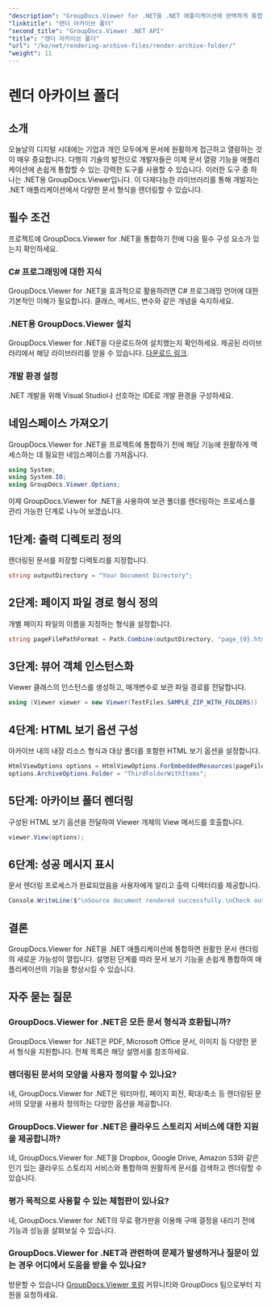 ```yaml
---
"description": "GroupDocs.Viewer for .NET을 .NET 애플리케이션에 완벽하게 통합하여 효율적인 문서 렌더링 및 보기 기능을 제공합니다."
"linktitle": "렌더 아카이브 폴더"
"second_title": "GroupDocs.Viewer .NET API"
"title": "렌더 아카이브 폴더"
"url": "/ko/net/rendering-archive-files/render-archive-folder/"
"weight": 11
---
```


# 렌더 아카이브 폴더

## 소개
오늘날의 디지털 시대에는 기업과 개인 모두에게 문서에 원활하게 접근하고 열람하는 것이 매우 중요합니다. 다행히 기술의 발전으로 개발자들은 이제 문서 열람 기능을 애플리케이션에 손쉽게 통합할 수 있는 강력한 도구를 사용할 수 있습니다. 이러한 도구 중 하나는 .NET용 GroupDocs.Viewer입니다. 이 다재다능한 라이브러리를 통해 개발자는 .NET 애플리케이션에서 다양한 문서 형식을 렌더링할 수 있습니다.
## 필수 조건
프로젝트에 GroupDocs.Viewer for .NET을 통합하기 전에 다음 필수 구성 요소가 있는지 확인하세요.
### C# 프로그래밍에 대한 지식
GroupDocs.Viewer for .NET을 효과적으로 활용하려면 C# 프로그래밍 언어에 대한 기본적인 이해가 필요합니다. 클래스, 메서드, 변수와 같은 개념을 숙지하세요.
### .NET용 GroupDocs.Viewer 설치
GroupDocs.Viewer for .NET을 다운로드하여 설치했는지 확인하세요. 제공된 라이브러리에서 해당 라이브러리를 얻을 수 있습니다. [다운로드 링크](https://releases.groupdocs.com/viewer/net/).
### 개발 환경 설정
.NET 개발을 위해 Visual Studio나 선호하는 IDE로 개발 환경을 구성하세요.

## 네임스페이스 가져오기
GroupDocs.Viewer for .NET을 프로젝트에 통합하기 전에 해당 기능에 원활하게 액세스하는 데 필요한 네임스페이스를 가져옵니다.
```csharp
using System;
using System.IO;
using GroupDocs.Viewer.Options;
```

이제 GroupDocs.Viewer for .NET을 사용하여 보관 폴더를 렌더링하는 프로세스를 관리 가능한 단계로 나누어 보겠습니다.
## 1단계: 출력 디렉토리 정의
렌더링된 문서를 저장할 디렉토리를 지정합니다.
```csharp
string outputDirectory = "Your Document Directory";
```
## 2단계: 페이지 파일 경로 형식 정의
개별 페이지 파일의 이름을 지정하는 형식을 설정합니다.
```csharp
string pageFilePathFormat = Path.Combine(outputDirectory, "page_{0}.html");
```
## 3단계: 뷰어 객체 인스턴스화
Viewer 클래스의 인스턴스를 생성하고, 매개변수로 보관 파일 경로를 전달합니다.
```csharp
using (Viewer viewer = new Viewer(TestFiles.SAMPLE_ZIP_WITH_FOLDERS))
```
## 4단계: HTML 보기 옵션 구성
아카이브 내의 내장 리소스 형식과 대상 폴더를 포함한 HTML 보기 옵션을 설정합니다.
```csharp
HtmlViewOptions options = HtmlViewOptions.ForEmbeddedResources(pageFilePathFormat);
options.ArchiveOptions.Folder = "ThirdFolderWithItems";
```
## 5단계: 아카이브 폴더 렌더링
구성된 HTML 보기 옵션을 전달하여 Viewer 개체의 View 메서드를 호출합니다.
```csharp
viewer.View(options);
```
## 6단계: 성공 메시지 표시
문서 렌더링 프로세스가 완료되었음을 사용자에게 알리고 출력 디렉터리를 제공합니다.
```csharp
Console.WriteLine($"\nSource document rendered successfully.\nCheck output in {outputDirectory}.");
```

## 결론
GroupDocs.Viewer for .NET을 .NET 애플리케이션에 통합하면 원활한 문서 렌더링의 새로운 가능성이 열립니다. 설명된 단계를 따라 문서 보기 기능을 손쉽게 통합하여 애플리케이션의 기능을 향상시킬 수 있습니다.
## 자주 묻는 질문
### GroupDocs.Viewer for .NET은 모든 문서 형식과 호환됩니까?
GroupDocs.Viewer for .NET은 PDF, Microsoft Office 문서, 이미지 등 다양한 문서 형식을 지원합니다. 전체 목록은 해당 설명서를 참조하세요.
### 렌더링된 문서의 모양을 사용자 정의할 수 있나요?
네, GroupDocs.Viewer for .NET은 워터마킹, 페이지 회전, 확대/축소 등 렌더링된 문서의 모양을 사용자 정의하는 다양한 옵션을 제공합니다.
### GroupDocs.Viewer for .NET은 클라우드 스토리지 서비스에 대한 지원을 제공합니까?
네, GroupDocs.Viewer for .NET을 Dropbox, Google Drive, Amazon S3와 같은 인기 있는 클라우드 스토리지 서비스와 통합하여 원활하게 문서를 검색하고 렌더링할 수 있습니다.
### 평가 목적으로 사용할 수 있는 체험판이 있나요?
네, GroupDocs.Viewer for .NET의 무료 평가판을 이용해 구매 결정을 내리기 전에 기능과 성능을 살펴보실 수 있습니다.
### GroupDocs.Viewer for .NET과 관련하여 문제가 발생하거나 질문이 있는 경우 어디에서 도움을 받을 수 있나요?
방문할 수 있습니다 [GroupDocs.Viewer 포럼](https://forum.groupdocs.com/c/viewer/9) 커뮤니티와 GroupDocs 팀으로부터 지원을 요청하세요.